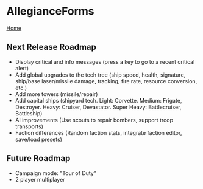AllegianceForms
======
[Home](/README.md)

Next Release Roadmap
------
- Display critical and info messages (press a key to go to a recent critical alert)
- Add global upgrades to the tech tree (ship speed, health, signature, ship/base laser/missile damage, tracking, fire rate, resource conversion, etc.)
- Add more towers (missile/repair)
- Add capital ships (shipyard tech. Light: Corvette. Medium: Frigate, Destroyer. Heavy: Cruiser, Devastator. Super Heavy: Battlecruiser, Battleship)
- AI improvements (Use scouts to repair bombers, support troop transports)
- Faction differences (Random faction stats, integrate faction editor, save/load presets)

Future Roadmap
------
- Campaign mode: "Tour of Duty"
- 2 player multiplayer